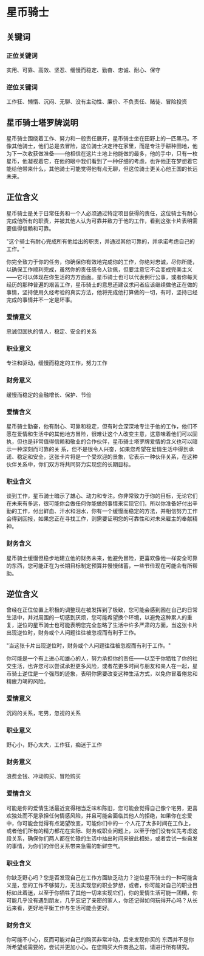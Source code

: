 # 星币骑士

## 关键词

### 正位关键词
实用、可靠、高效、坚忍、缓慢而稳定、勤奋、忠诚、耐心、保守

### 逆位关键词
工作狂、懒惰、沉闷、无聊、没有主动性、廉价、不负责任、赌徒、冒险投资

## 星币骑士塔罗牌说明

星币骑士围绕着工作、努力和一般责任展开，星币骑士坐在田野上的一匹黑马。不像其他骑士，他们总是去冒险，这位骑士决定待在家里，而是专注于耕种田地，他为下一次收获做准备——他相信在这片土地上他能做的最多，他的手中，只有一枚星币，他凝视着它，在他的眼中我们看到了一种仔细的考虑，也许他正在梦想着它能给他带来什么，其他骑士可能觉得他有点无聊，但这位骑士更关心他王国的长远未来。

## 正位含义

星币骑士是关于日常任务和一个人必须通过特定项目获得的责任，这位骑士有耐心完成他所有的职责，并被其他人认为可靠并致力于他的工作，看到这张卡片表明需要值得信赖和可靠。

"这个骑士有耐心完成所有他给出的职责，并通过其他可靠的，并承诺考虑自己的工作。"

你完全致力于你的任务，你确保你有效地完成你的工作，你绝对忠诚，尽你所能，以确保工作顺利完成，虽然你的责任感令人钦佩，但要注意它不会变成完美主义——它可以体现在你生活的方方面面。星币骑士也可以代表例行公事，或者你每天经历的那种普遍的艰苦工作，星币骑士的意思还建议求问者应该继续做他正在做的事情，坚持使用久经考验的真实方法，他将完成他打算做的一切，有时，坚持已经完成的事情并不一定是坏事。

### 爱情意义
忠诚但固执的情人，稳定、安全的关系

### 职业意义
专注和驱动，缓慢而稳定的工作，努力工作

### 财务意义
缓慢而稳定的金融增长、保护、节俭

### 爱情含义

星币骑士勤奋，他有耐心、可靠和稳定，但有时会深深地专注于他的工作，他们不愿在爱情和生活中的其他地方冒险，很难让这个人改变主意，这意味着他们可以固执，但也是非常值得信赖和敬业的合作伙伴，星币骑士塔罗牌爱情的含义也可以暗示一种深刻而可靠的关 系，但不是很令人兴奋，如果您希望在爱情生活中得到承诺、稳定和安全，这张卡片将是一个受欢迎的景象，它表示一种伙伴关系，在这种伙伴关系中，你们双方将共同努力实现您的长期目标。

### 职业含义

谈到工作，星币骑士暗示了雄心、动力和专注。你非常致力于你的目标，无论它们在未来有多远，很可能你会做任何你能做的事情来实现它们，所以你准备好付出辛勤的工作，付出鲜血、汗水和泪水，你有一个缓慢而稳定的方法，并相信努力工作会得到回报，如果您正在寻找工作，则需要证明您的可靠性和对未来雇主的奉献精神。

### 财务含义

星币骑士缓慢但稳步地建立他的财务未来，他避免冒险，更喜欢像他一样安全可靠的东西，您可能正在为长期目标制定预算并慢慢储蓄，一些节俭现在可能会有所帮助。

## 逆位含义

曾经在正位位置上积极的调整现在被发挥到了极致，您可能会感到困在自己的日常生活中，并对周围的一切感到厌烦，您可能希望换个环境，以避免这种累人的重复，逆位的星币骑士也可能表明您完全忽略了生活中许多严肃的方面，当这张卡片出现逆位时，财务或个人问题往往被忽视而有利于工作。

"当这张卡片出现逆位时，财务或个人问题往往被忽视而有利于工作。"

你可能是一个有上进心和雄心的人，努力承担你的责任——以至于你牺牲了你的社交生活，也许您可以尝试承担更多风险，或者花更多时间与朋友和亲人在一起，星币骑士逆位是一个强烈的迹象，表明你需要改变这种生活方式，以免你冒着倦怠和精疲力竭的风险。

### 爱情意义
沉闷的关系，宅男，忽视的关系

### 职业意义
野心小，野心太大，工作狂，痴迷于工作

### 财务意义
浪费金钱、冲动购买、冒险购买

### 爱情含义

可能是你的爱情生活最近变得相当乏味和陈旧，您可能会觉得自己像个宅男，更喜欢独处而不是承担任何情感风险，并且可能会面临其他人的拒绝，如果你在恋爱中，你可能会觉得有点渴望改变，可能你们中的一 个人花了太多时间在工作上，或者他们所有的精力都花在实际、财务或职业问题上，以至于他们没有优先考虑这段关系，确保你们两人都在忙碌的生活中抽出时间来彼此相处，或者尝试一些自发的事情，为你们的伴侣关系带来急需的新鲜空气。

### 职业含义

你缺乏野心吗？您是否发现自己在工作方面缺乏动力？逆位星币骑士的一种可能含义是，您的工作不够努力，无法实现您的职业梦想，或者，你可能对自己的职业目标如此着迷，以至于你牺牲了其他一切来实现它们，你的爱情生活可能一团糟，你可能几乎没有遇到朋友，几乎忘记了亲密的家人，你还记得如何玩得开心吗？从长远来看，更好地平衡工作与生活可能会更好。

### 财务含义

你可能不小心，反而可能对自己的购买非常冲动，后来发现你买的 东西并不是你所希望或需要的，尝试并更加小心。在您购买大件商品之前，请进行所有研究。